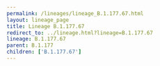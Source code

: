 ```yaml
---
permalink: /lineages/lineage_B.1.177.67.html
layout: lineage_page
title: Lineage B.1.177.67
redirect_to: ../lineage.html?lineage=B.1.177.67
lineage: B.1.177.67
parent: B.1.177
children: ['B.1.177.67']
---
```

